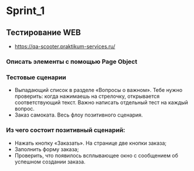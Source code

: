 # Sprint_1

## Тестирование WEB
- https://qa-scooter.praktikum-services.ru/
### Описать элементы с помощью Page Object
### Тестовые сценарии
- Выпадающий список в разделе «Вопросы о важном». Тебе нужно проверить: когда нажимаешь на стрелочку, открывается соответствующий текст. Важно написать отдельный тест на каждый вопрос.
- Заказ самоката. Весь флоу позитивного сценария.
### Из чего состоит позитивный сценарий:
- Нажать кнопку «Заказать». На странице две кнопки заказа;
- Заполнить форму заказа;
- Проверить, что появилось всплывающее окно с сообщением об успешном создании заказа.
